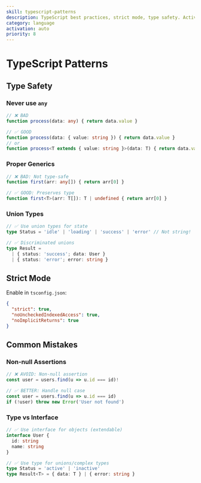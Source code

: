 ```yaml
---
skill: typescript-patterns
description: TypeScript best practices, strict mode, type safety. Activates when .ts or .tsx files detected.
category: language
activation: auto
priority: 8
---
```


# TypeScript Patterns

## Type Safety

### Never use `any`
```typescript
// ❌ BAD
function process(data: any) { return data.value }

// ✅ GOOD
function process(data: { value: string }) { return data.value }
// or
function process<T extends { value: string }>(data: T) { return data.value }
```

### Proper Generics
```typescript
// ❌ BAD: Not type-safe
function first(arr: any[]) { return arr[0] }

// ✅ GOOD: Preserves type
function first<T>(arr: T[]): T | undefined { return arr[0] }
```

### Union Types
```typescript
// ✅ Use union types for state
type Status = 'idle' | 'loading' | 'success' | 'error' // Not string!

// ✅ Discriminated unions
type Result =
  | { status: 'success'; data: User }
  | { status: 'error'; error: string }
```

## Strict Mode

Enable in `tsconfig.json`:
```json
{
  "strict": true,
  "noUncheckedIndexedAccess": true,
  "noImplicitReturns": true
}
```

## Common Mistakes

### Non-null Assertions
```typescript
// ❌ AVOID: Non-null assertion
const user = users.find(u => u.id === id)!

// ✅ BETTER: Handle null case
const user = users.find(u => u.id === id)
if (!user) throw new Error('User not found')
```

### Type vs Interface
```typescript
// ✅ Use interface for objects (extendable)
interface User {
  id: string
  name: string
}

// ✅ Use type for unions/complex types
type Status = 'active' | 'inactive'
type Result<T> = { data: T } | { error: string }
```
